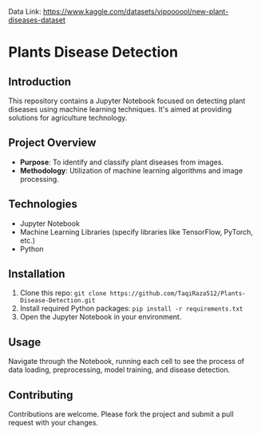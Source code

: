 Data Link: https://www.kaggle.com/datasets/vipoooool/new-plant-diseases-dataset

# Plants Disease Detection

## Introduction
This repository contains a Jupyter Notebook focused on detecting plant diseases using machine learning techniques. It's aimed at providing solutions for agriculture technology.

## Project Overview
- **Purpose**: To identify and classify plant diseases from images.
- **Methodology**: Utilization of machine learning algorithms and image processing.

## Technologies
- Jupyter Notebook
- Machine Learning Libraries (specify libraries like TensorFlow, PyTorch, etc.)
- Python

## Installation
1. Clone this repo: `git clone https://github.com/TaqiRaza512/Plants-Disease-Detection.git`
2. Install required Python packages: `pip install -r requirements.txt`
3. Open the Jupyter Notebook in your environment.

## Usage
Navigate through the Notebook, running each cell to see the process of data loading, preprocessing, model training, and disease detection.

## Contributing
Contributions are welcome. Please fork the project and submit a pull request with your changes.
